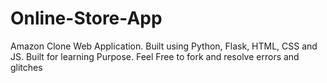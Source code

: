 # Online-Store-App
Amazon Clone Web Application. Built using Python, Flask, HTML, CSS and JS.
Built for learning Purpose. Feel Free to fork and resolve errors and glitches
